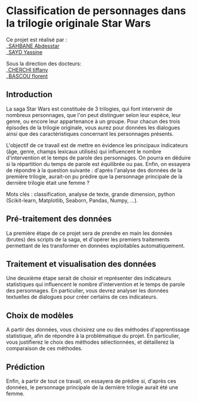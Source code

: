 # Classification de personnages dans la trilogie originale Star Wars
Ce projet est réalisé par :    
_[SAHBANE Abdesstar](https://github.com/asahbane)   
_[SAYD Yassine](https://github.com/saydyassine)   

Sous la direction des docteurs:    
_[CHERCHI tiffany](https://github.com/tiffanycherchi)    
_[BASCOU florent](https://github.com/BascouFlorent)    




## Introduction

La saga Star Wars est constituée de 3 trilogies, qui font intervenir de nombreux personnages, que l'on peut distinguer selon leur espèce, leur genre, ou encore leur appartenance à un groupe. Pour chacun des trois épisodes de la trilogie originale, vous aurez pour données les dialogues ainsi que des caractéristiques concernant les personnages présents.

L'objectif de ce travail est de mettre en évidence les principaux indicateurs (âge, genre, champs lexicaux utilisés) qui influencent le nombre d'intervention et le temps de parole des personnages. On pourra en déduire si la répartition du temps de parole est équilibrée ou pas. Enfin, on essayera de répondre à la question suivante : d'après l'analyse des données de la première trilogie, aurait-on pu prédire que la personnage principale de la dernière trilogie était une femme ?

Mots clés : classification, analyse de texte, grande dimension, python (Scikit-learn, Matplotlib, Seaborn, Pandas, Numpy, ...).

## Pré-traitement des données

La première étape de ce projet sera de prendre en main les données (brutes) des scripts de la saga, et d'opérer les premiers traitements permettant de les transformer en données exploitables automatiquement.

## Traitement et visualisation des données

Une deuxième étape serait de choisir et représenter des indicateurs statistiques qui influencent le nombre d'intervention et le temps de parole des personnages. En particulier,  vous devrez analyser les données textuelles de dialogues pour créer certains de ces indicateurs.

## Choix de modèles

A partir des données, vous choisirez une ou des méthodes d'apprentissage statistique, afin de répondre à la problématique du projet. En particulier, vous justifierez le choix des méthodes sélectionnées, et détaillerez la comparaison de ces méthodes.

## Prédiction

Enfin, à partir de tout ce travail, on essayera de prédire si, d'après ces données, le personnage principale de la dernière trilogie aurait été une femme.
